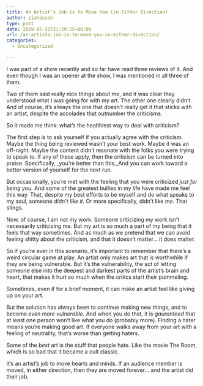 ```yaml
---
title: An Artist’s Job is to Move You (in Either Direction)
author: ziahassan
type: post
date: 2019-05-31T21:29:25+00:00
url: /an-artists-job-is-to-move-you-in-either-direction/
categories:
  - Uncategorized

---
```

I was part of a show recently and so far have read three reviews of it. And even though I was an opener at the show, I was mentioned in all three of them.

Two of them said really nice things about me, and it was clear they understood what I was going for with my art. The other one clearly didn’t. And of course, it’s always the one that doesn’t really get it that sticks with an artist, despite the accolades that outnumber the criticisms. 

So it made me think: what’s the healthiest way to deal with criticism?

The first step is to ask yourself if you actually agree with the criticism. Maybe the thing being reviewed wasn’t your best work. Maybe it was an off-night. Maybe the content didn’t resonate with the folks you were trying to speak to. If any of these apply, then the criticism can be turned into praise. Specifically, _you’re better than this._And you can work toward a better version of yourself for the next run.

But occasionally, you’re met with the feeling that you were criticized _just for being you._ And some of the greatest bullies in my life have made me feel this way. That, despite my best efforts to be myself and do what speaks to my soul, someone _didn’t like it_. Or more specifically, didn’t like _me_. That stings.

Now, of course, I am not my work. Someone criticizing my work isn’t necessarily criticizing me. But my art is so much a part of my being that it feels that way sometimes. And as much as we pretend that we can avoid feeling shitty about the criticism, and that it doesn’t matter… it does matter.

So if you’re ever in this scenario, it’s important to remember that there’s a weird circular game at play. An artist only makes art that is worthwhile if they are being vulnerable. But it’s the vulnerability, the act of letting someone else into the deepest and darkest parts of the artist’s brain and heart, that makes it hurt so much when the critics start their pummeling. 

Sometimes, even if for a brief moment, it can make an artist feel like giving up on your art.

But the solution has always been to continue making new things, and to become _even more vulnerable._ And when you do that, it is _gauranteed_ that at least one person won’t like what you do (probably more). Finding a hater means you’re making good art. If everyone walks away from your art with a feeling of neutrality, that’s worse than getting haters. 

Some of the _best_ art is the stuff that people hate. Like the movie The Room, which is so bad that it became a cult classic.

It’s an artist’s job to move hearts and minds. If an audience member is moved, in either direction, then they are moved forever… and the artist did their job.